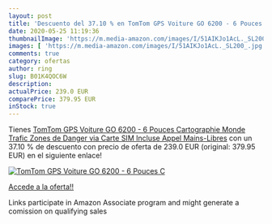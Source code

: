 ```yaml
---
layout: post
title: 'Descuento del 37.10 % en TomTom GPS Voiture GO 6200 - 6 Pouces  C'
date: 2020-05-25 11:19:36
thumbnailImage: 'https://m.media-amazon.com/images/I/51AIKJo1AcL._SL200_.jpg'
images: [ 'https://m.media-amazon.com/images/I/51AIKJo1AcL._SL200_.jpg' ]
comments: true
category: ofertas
author: ring
slug: B01K4QOC6W
description:
actualPrice: 239.0 EUR
comparePrice: 379.95 EUR
inStock: true
---
```


Tienes [TomTom GPS Voiture GO 6200 - 6 Pouces  Cartographie Monde  Trafic  Zones de Danger via Carte SIM Incluse  Appel Mains-Libres](https://www.amazon.fr/dp/B01K4QOC6W/?tag=tolees0d-21) con un 37.10 % de descuento con precio de oferta de 239.0 EUR (original: 379.95 EUR) en el siguiente enlace!

[![TomTom GPS Voiture GO 6200 - 6 Pouces  C](https://m.media-amazon.com/images/I/51AIKJo1AcL._SL200_.jpg)](https://www.amazon.fr/dp/B01K4QOC6W/?tag=tolees0d-21)

[Accede a la oferta!!](https://www.amazon.fr/dp/B01K4QOC6W/?tag=tolees0d-21)

Links participate in Amazon Associate program and might generate a comission on qualifying sales


